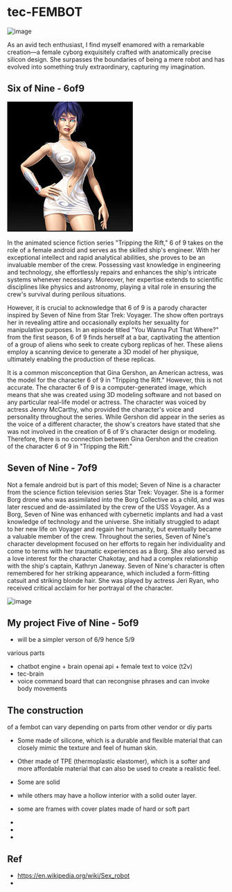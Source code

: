# tec-FEMBOT

![image](https://github.com/SteveJustin1963/tec-FEMBOT/assets/58069246/0522255c-38b4-45fb-8a30-c029f357ac25)

As an avid tech enthusiast, I find myself enamored with a remarkable creation—a female cyborg exquisitely crafted with anatomically precise silicon design. She surpasses the boundaries of being a mere robot and has evolved into something truly extraordinary, capturing my imagination.
 

## Six of Nine - 6of9
![](https://github.com/SteveJustin1963/tec-FEMBOT/blob/master/pics/pic1.jpg)

In the animated science fiction series "Tripping the Rift," 6 of 9 takes on the role of a female android and serves as the skilled ship's engineer. With her exceptional intellect and rapid analytical abilities, she proves to be an invaluable member of the crew. Possessing vast knowledge in engineering and technology, she effortlessly repairs and enhances the ship's intricate systems whenever necessary. Moreover, her expertise extends to scientific disciplines like physics and astronomy, playing a vital role in ensuring the crew's survival during perilous situations.

However, it is crucial to acknowledge that 6 of 9 is a parody character inspired by Seven of Nine from Star Trek: Voyager. The show often portrays her in revealing attire and occasionally exploits her sexuality for manipulative purposes. In an episode titled "You Wanna Put That Where?" from the first season, 6 of 9 finds herself at a bar, captivating the attention of a group of aliens who seek to create cyborg replicas of her. These aliens employ a scanning device to generate a 3D model of her physique, ultimately enabling the production of these replicas.

It is a common misconception that Gina Gershon, an American actress, was the model for the character 6 of 9 in "Tripping the Rift." However, this is not accurate. The character 6 of 9 is a computer-generated image, which means that she was created using 3D modeling software and not based on any particular real-life model or actress. The character was voiced by actress Jenny McCarthy, who provided the character's voice and personality throughout the series.
While Gershon did appear in the series as the voice of a different character, the show's creators have stated that she was not involved in the creation of 6 of 9's character design or modeling. Therefore, there is no connection between Gina Gershon and the creation of the character 6 of 9 in "Tripping the Rift."

## Seven of Nine - 7of9
Not a female android but is part of this model; Seven of Nine is a character from the science fiction television series Star Trek: Voyager. She is a former Borg drone who was assimilated into the Borg Collective as a child, and was later rescued and de-assimilated by the crew of the USS Voyager. As a Borg, Seven of Nine was enhanced with cybernetic implants and had a vast knowledge of technology and the universe. She initially struggled to adapt to her new life on Voyager and regain her humanity, but eventually became a valuable member of the crew. Throughout the series, Seven of Nine's character development focused on her efforts to regain her individuality and come to terms with her traumatic experiences as a Borg. She also served as a love interest for the character Chakotay, and had a complex relationship with the ship's captain, Kathryn Janeway. Seven of Nine's character is often remembered for her striking appearance, which included a form-fitting catsuit and striking blonde hair. She was played by actress Jeri Ryan, who received critical acclaim for her portrayal of the character.

![image](https://github.com/SteveJustin1963/tec-FEMBOT/assets/58069246/7bdde6aa-8150-4d83-b293-7fe620645a38)

## My project Five of Nine - 5of9
- will be a simpler verson of 6/9 hence 5/9

various parts
- chatbot engine + brain openai api + female text to voice (t2v)
- tec-brain
- voice command board that can recongnise phrases and can invoke body movements


## The construction 
of a fembot can vary depending on parts from other vendor or diy parts
- Some made of silicone, which is a durable and flexible material that can closely mimic the texture and feel of human skin. 
- Other made of TPE (thermoplastic elastomer), which is a softer and more affordable material that can also be used to create a realistic feel. 
- Some are solid 
- while others may have a hollow interior with a solid outer layer.
- some are frames with cover plates made of hard or soft part
-  


- 
-  


## Ref 
- https://en.wikipedia.org/wiki/Sex_robot
- 
